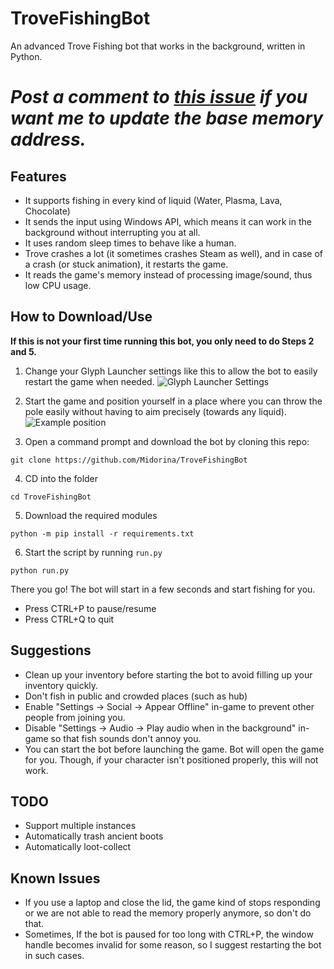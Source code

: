 # TroveFishingBot
An advanced Trove Fishing bot that works in the background, written in Python.

# *Post a comment to [this issue](https://github.com/Midorina/TroveFishingBot/issues/1#issuecomment-877512827) if you want me to update the base memory address.*

## Features
- It supports fishing in every kind of liquid (Water, Plasma, Lava, Chocolate)
- It sends the input using Windows API, which means it can work in the background without interrupting you at all.
- It uses random sleep times to behave like a human.
- Trove crashes a lot (it sometimes crashes Steam as well), and in case of a crash (or stuck animation), it restarts the game.
- It reads the game's memory instead of processing image/sound, thus low CPU usage.

## How to Download/Use
**If this is not your first time running this bot, you only need to do Steps 2 and 5.** 
1) Change your Glyph Launcher settings like this to allow the bot to easily restart the game when needed.
![Glyph Launcher Settings](https://i.imgur.com/DDtltll.png)

2) Start the game and position yourself in a place where you can throw the pole easily without having to aim precisely (towards any liquid).
![Example position](https://i.imgur.com/Tkp3cvT.png)

3) Open a command prompt and download the bot by cloning this repo:
```
git clone https://github.com/Midorina/TroveFishingBot
```
4) CD into the folder
```
cd TroveFishingBot
```
5) Download the required modules
```
python -m pip install -r requirements.txt
```
6) Start the script by running ``run.py``
```
python run.py
```

There you go! The bot will start in a few seconds and start fishing for you.
- Press CTRL+P to pause/resume
- Press CTRL+Q to quit

## Suggestions
- Clean up your inventory before starting the bot to avoid filling up your inventory quickly.
- Don't fish in public and crowded places (such as hub)
- Enable "Settings -> Social -> Appear Offline" in-game to prevent other people from joining you.
- Disable "Settings -> Audio -> Play audio when in the background" in-game so that fish sounds don't annoy you.
- You can start the bot before launching the game. Bot will open the game for you. Though, if your character isn't positioned properly, this will not work.

## TODO
- Support multiple instances
- Automatically trash ancient boots
- Automatically loot-collect

## Known Issues
- If you use a laptop and close the lid, the game kind of stops responding or we are not able to read the memory properly anymore, so don't do that.
- Sometimes, If the bot is paused for too long with CTRL+P, the window handle becomes invalid for some reason, so I suggest restarting the bot in such cases.
